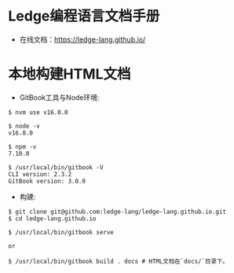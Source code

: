 # Ledge编程语言文档手册

- 在线文档：https://ledge-lang.github.io/

# 本地构建HTML文档

- GitBook工具与Node环境:

```
$ nvm use v16.0.0

$ node -v
v16.0.0

$ npm -v
7.10.0

$ /usr/local/bin/gitbook -V
CLI version: 2.3.2
GitBook version: 3.0.0
```

- 构建:

```
$ git clone git@github.com:ledge-lang/ledge-lang.github.io.git
$ cd ledge-lang.github.io

$ /usr/local/bin/gitbook serve

or

$ /usr/local/bin/gitbook build . docs # HTML文档在`docs/`目录下。
```

